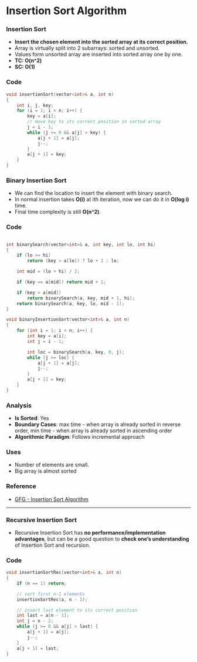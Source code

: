# Insertion Sort Algorithm

### Insertion Sort

-   **Insert the chosen element into the sorted array at its correct position.**
-   Array is virtually split into 2 subarrays: sorted and unsorted.
-   Values form unsorted array are inserted into sorted array one by one.
-   **TC: O(n^2)**
-   **SC: O(1)**

### Code

```cpp
void insertionSort(vector<int>& a, int n)
{
    int i, j, key;
    for (i = 1; i < n; i++) {
        key = a[i];
        // move key to its correct position in sorted array
        j = i - 1;
        while (j >= 0 && a[j] > key) {
            a[j + 1] = a[j];
            j--;
        }
        a[j + 1] = key;
    }
}
```

### Binary Insertion Sort

-   We can find the location to insert the element with binary search.
-   In normal insertion takes **O(i)** at ith iteration, now we can do it in **O(log i)** time.
-   Final time complexity is still **O(n^2)**.

### Code

```cpp

int binarySearch(vector<int>& a, int key, int lo, int hi)
{
    if (lo >= hi)
        return (key > a[lo]) ? lo + 1 : lo;

    int mid = (lo + hi) / 2;

    if (key == a[mid]) return mid + 1;

    if (key > a[mid])
        return binarySearch(a, key, mid + 1, hi);
    return binarySearch(a, key, lo, mid - 1);
}

void binaryInsertionSort(vector<int>& a, int n)
{
    for (int i = 1; i < n; i++) {
        int key = a[i];
        int j = i - 1;

        int loc = binarySearch(a, key, 0, j);
        while (j >= loc) {
            a[j + 1] = a[j];
            j--;
        }
        a[j + 1] = key;
    }
}
```

### Analysis

-   **Is Sorted**: Yes
-   **Boundary Cases**: max time - when array is already sorted in reverse order, min time - when array is already sorted in ascending order
-   **Algorithmic Paradigm**: Follows incremental approach

### Uses

-   Number of elements are small.
-   Big array is almost sorted

### Reference

-   [GFG - Insertion Sort Algorithm](https://www.geeksforgeeks.org/insertion-sort/)

---

### Recursive Insertion Sort

-   Recursive Insertion Sort has **no performance/implementation advantages**, but can be a good question to **check one’s understanding** of Insertion Sort and recursion.

### Code

```cpp
void insertionSortRec(vector<int>& a, int n)
{
    if (n == 1) return;

    // sort first n-1 elements
    insertionSortRec(a, n - 1);

    // insert last element to its correct position
    int last = a[n - 1];
    int j = n - 2;
    while (j >= 0 && a[j] > last) {
        a[j + 1] = a[j];
        j--;
    }
    a[j + 1] = last;
}
```

